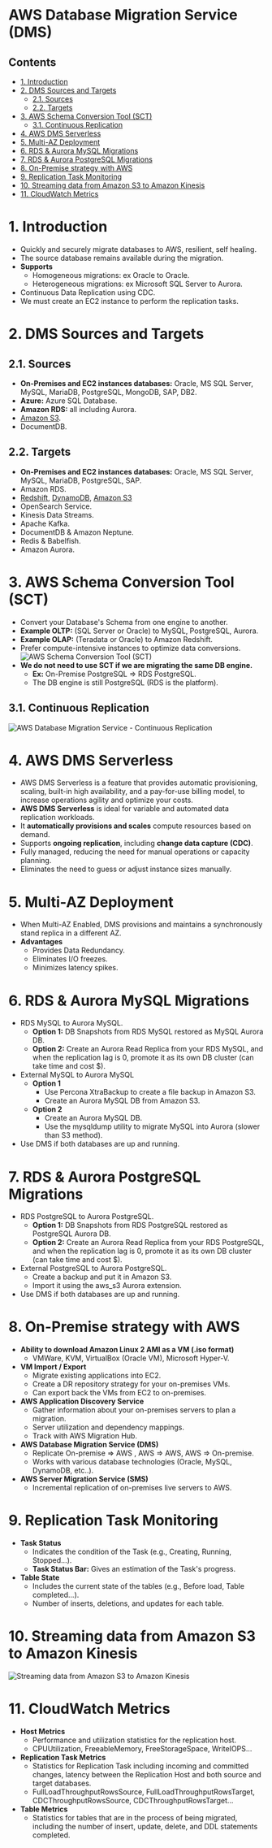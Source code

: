 # AWS Database Migration Service (DMS) <!-- omit in toc -->

## Contents <!-- omit in toc -->

- [1. Introduction](#1-introduction)
- [2. DMS Sources and Targets](#2-dms-sources-and-targets)
  - [2.1. Sources](#21-sources)
  - [2.2. Targets](#22-targets)
- [3. AWS Schema Conversion Tool (SCT)](#3-aws-schema-conversion-tool-sct)
  - [3.1. Continuous Replication](#31-continuous-replication)
- [4. AWS DMS Serverless](#4-aws-dms-serverless)
- [5. Multi-AZ Deployment](#5-multi-az-deployment)
- [6. RDS \& Aurora MySQL Migrations](#6-rds--aurora-mysql-migrations)
- [7. RDS \& Aurora PostgreSQL Migrations](#7-rds--aurora-postgresql-migrations)
- [8. On-Premise strategy with AWS](#8-on-premise-strategy-with-aws)
- [9. Replication Task Monitoring](#9-replication-task-monitoring)
- [10. Streaming data from Amazon S3 to Amazon Kinesis](#10-streaming-data-from-amazon-s3-to-amazon-kinesis)
- [11. CloudWatch Metrics](#11-cloudwatch-metrics)

# 1. Introduction

- Quickly and securely migrate databases to AWS, resilient, self healing.
- The source database remains available during the migration.
- **Supports**
  - Homogeneous migrations: ex Oracle to Oracle.
  - Heterogeneous migrations: ex Microsoft SQL Server to Aurora.
- Continuous Data Replication using CDC.
- We must create an EC2 instance to perform the replication tasks.

# 2. DMS Sources and Targets

## 2.1. Sources

- **On-Premises and EC2 instances databases:** Oracle, MS SQL Server, MySQL, MariaDB, PostgreSQL, MongoDB, SAP, DB2.
- **Azure:** Azure SQL Database.
- **Amazon RDS:** all including Aurora.
- [Amazon S3](/Storage/Amazon%20S3.md).
- DocumentDB.

## 2.2. Targets

- **On-Premises and EC2 instances databases:** Oracle, MS SQL Server, MySQL, MariaDB, PostgreSQL, SAP.
- Amazon RDS.
- [Redshift](/Analytics/Amazon%20Redshift.md), [DynamoDB](/Database/Amazon%20DynamoDB.md), [Amazon S3](/Storage/Amazon%20S3.md)
- OpenSearch Service.
- Kinesis Data Streams.
- Apache Kafka.
- DocumentDB & Amazon Neptune.
- Redis & Babelfish.
- Amazon Aurora.

# 3. AWS Schema Conversion Tool (SCT)

- Convert your Database's Schema from one engine to another.
- **Example OLTP:** (SQL Server or Oracle) to MySQL, PostgreSQL, Aurora.
- **Example OLAP:** (Teradata or Oracle) to Amazon Redshift.
- Prefer compute-intensive instances to optimize data conversions.
  ![AWS Schema Conversion Tool (SCT)](/Images/Database/AWSDatabaseMigrationServiceSchemaConversionToolDiagram.png)
- **We do not need to use SCT if we are migrating the same DB engine.**
  - **Ex:** On-Premise PostgreSQL => RDS PostgreSQL.
  - The DB engine is still PostgreSQL (RDS is the platform).

## 3.1. Continuous Replication

![AWS Database Migration Service - Continuous Replication](/Images/Database/AWSDatabaseMigrationServiceContinuousReplication.png)

# 4. AWS DMS Serverless

- AWS DMS Serverless is a feature that provides automatic provisioning, scaling, built-in high availability, and a pay-for-use billing model, to increase operations agility and optimize your costs.
- **AWS DMS Serverless** is ideal for variable and automated data replication workloads.
- It **automatically provisions and scales** compute resources based on demand.
- Supports **ongoing replication**, including **change data capture (CDC)**.
- Fully managed, reducing the need for manual operations or capacity planning.
- Eliminates the need to guess or adjust instance sizes manually.

# 5. Multi-AZ Deployment

- When Multi-AZ Enabled, DMS provisions and maintains a synchronously stand replica in a different AZ.
- **Advantages**
  - Provides Data Redundancy.
  - Eliminates I/O freezes.
  - Minimizes latency spikes.

# 6. RDS & Aurora MySQL Migrations

- RDS MySQL to Aurora MySQL.
  - **Option 1:** DB Snapshots from RDS MySQL restored as MySQL Aurora DB.
  - **Option 2:** Create an Aurora Read Replica from your RDS MySQL, and when the replication lag is 0, promote it as its own DB cluster (can take time and cost $).
- External MySQL to Aurora MySQL
  - **Option 1**
    - Use Percona XtraBackup to create a file backup in Amazon S3.
    - Create an Aurora MySQL DB from Amazon S3.
  - **Option 2**
    - Create an Aurora MySQL DB.
    - Use the mysqldump utility to migrate MySQL into Aurora (slower than S3 method).
- Use DMS if both databases are up and running.

# 7. RDS & Aurora PostgreSQL Migrations

- RDS PostgreSQL to Aurora PostgreSQL.
  - **Option 1:** DB Snapshots from RDS PostgreSQL restored as PostgreSQL Aurora DB.
  - **Option 2:** Create an Aurora Read Replica from your RDS PostgreSQL, and when the replication lag is 0, promote it as its own DB cluster (can take time and cost $).
- External PostgreSQL to Aurora PostgreSQL.
  - Create a backup and put it in Amazon S3.
  - Import it using the aws_s3 Aurora extension.
- Use DMS if both databases are up and running.

# 8. On-Premise strategy with AWS

- **Ability to download Amazon Linux 2 AMI as a VM (.iso format)**
  - VMWare, KVM, VirtualBox (Oracle VM), Microsoft Hyper-V.
- **VM Import / Export**
  - Migrate existing applications into EC2.
  - Create a DR repository strategy for your on-premises VMs.
  - Can export back the VMs from EC2 to on-premises.
- **AWS Application Discovery Service**
  - Gather information about your on-premises servers to plan a migration.
  - Server utilization and dependency mappings.
  - Track with AWS Migration Hub.
- **AWS Database Migration Service (DMS)**
  - Replicate On-premise => AWS , AWS => AWS, AWS => On-premise.
  - Works with various database technologies (Oracle, MySQL, DynamoDB, etc..).
- **AWS Server Migration Service (SMS)**
  - Incremental replication of on-premises live servers to AWS.

# 9. Replication Task Monitoring

- **Task Status**
  - Indicates the condition of the Task (e.g., Creating, Running, Stopped...).
  - **Task Status Bar:** Gives an estimation of the Task's progress.
- **Table State**
  - Includes the current state of the tables (e.g., Before load, Table completed...).
  - Number of inserts, deletions, and updates for each table.

# 10. Streaming data from Amazon S3 to Amazon Kinesis

![Streaming data from Amazon S3 to Amazon Kinesis](/Images/Database/AWSDatabaseMigrationServiceS3ToKinesis.png)

# 11. CloudWatch Metrics

- **Host Metrics**
  - Performance and utilization statistics for the replication host.
  - CPUUtilization, FreeableMemory, FreeStorageSpace, WriteIOPS...
- **Replication Task Metrics**
  - Statistics for Replication Task including incoming and committed changes, latency between the Replication Host and both source and target databases.
  - FullLoadThroughputRowsSource, FullLoadThroughputRowsTarget, CDCThroughputRowsSource, CDCThroughputRowsTarget...
- **Table Metrics**
  - Statistics for tables that are in the process of being migrated, including the number of insert, update, delete, and DDL statements completed.
